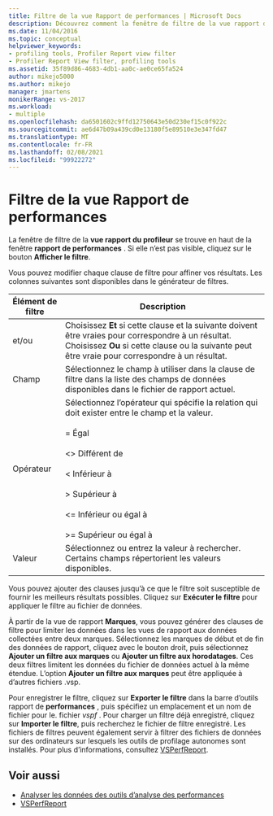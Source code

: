 ```yaml
---
title: Filtre de la vue Rapport de performances | Microsoft Docs
description: Découvrez comment la fenêtre de filtre de la vue rapport du profileur se trouve en haut de la fenêtre rapport de performances.
ms.date: 11/04/2016
ms.topic: conceptual
helpviewer_keywords:
- profiling tools, Profiler Report view filter
- Profiler Report View filter, profiling tools
ms.assetid: 35f89d86-4683-4db1-aa0c-ae0ce65fa524
author: mikejo5000
ms.author: mikejo
manager: jmartens
monikerRange: vs-2017
ms.workload:
- multiple
ms.openlocfilehash: da6501602c9ffd12750643e50d230ef15c0f922c
ms.sourcegitcommit: ae6d47b09a439cd0e13180f5e89510e3e347fd47
ms.translationtype: MT
ms.contentlocale: fr-FR
ms.lasthandoff: 02/08/2021
ms.locfileid: "99922272"
---
```

# <a name="performance-report-view-filter"></a>Filtre de la vue Rapport de performances
La fenêtre de filtre de la **vue rapport du profileur** se trouve en haut de la fenêtre **rapport de performances** . Si elle n’est pas visible, cliquez sur le bouton **Afficher le filtre**.

 Vous pouvez modifier chaque clause de filtre pour affiner vos résultats. Les colonnes suivantes sont disponibles dans le générateur de filtres.

|Élément de filtre|Description|
|-----------------|-----------------|
|et/ou|Choisissez **Et** si cette clause et la suivante doivent être vraies pour correspondre à un résultat. Choisissez **Ou** si cette clause ou la suivante peut être vraie pour correspondre à un résultat.|
|Champ|Sélectionnez le champ à utiliser dans la clause de filtre dans la liste des champs de données disponibles dans le fichier de rapport actuel.|
|Opérateur|Sélectionnez l’opérateur qui spécifie la relation qui doit exister entre le champ et la valeur.<br /><br /> =    Égal<br /><br /> <>  Différent de<br /><br /> <    Inférieur à<br /><br /> >    Supérieur à<br /><br /> <=  Inférieur ou égal à<br /><br /> >=  Supérieur ou égal à|
|Valeur|Sélectionnez ou entrez la valeur à rechercher. Certains champs répertorient les valeurs disponibles.|

 Vous pouvez ajouter des clauses jusqu’à ce que le filtre soit susceptible de fournir les meilleurs résultats possibles. Cliquez sur **Exécuter le filtre** pour appliquer le filtre au fichier de données.

 À partir de la vue de rapport **Marques**, vous pouvez générer des clauses de filtre pour limiter les données dans les vues de rapport aux données collectées entre deux marques. Sélectionnez les marques de début et de fin des données de rapport, cliquez avec le bouton droit, puis sélectionnez **Ajouter un filtre aux marques** ou **Ajouter un filtre aux horodatages**. Ces deux filtres limitent les données du fichier de données actuel à la même étendue. L’option **Ajouter un filtre aux marques** peut être appliquée à d’autres fichiers .vsp.

 Pour enregistrer le filtre, cliquez sur **Exporter le filtre** dans la barre d’outils rapport de **performances** , puis spécifiez un emplacement et un nom de fichier pour le. fichier *vspf* . Pour charger un filtre déjà enregistré, cliquez sur **Importer le filtre**, puis recherchez le fichier de filtre enregistré. Les fichiers de filtres peuvent également servir à filtrer des fichiers de données sur des ordinateurs sur lesquels les outils de profilage autonomes sont installés. Pour plus d’informations, consultez [VSPerfReport](../profiling/vsperfreport.md).

## <a name="see-also"></a>Voir aussi
- [Analyser les données des outils d’analyse des performances](../profiling/analyzing-performance-tools-data.md)
- [VSPerfReport](../profiling/vsperfreport.md)
